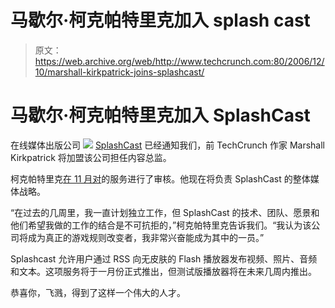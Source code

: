 # 马歇尔·柯克帕特里克加入 splash cast

> 原文：<https://web.archive.org/web/http://www.techcrunch.com:80/2006/12/10/marshall-kirkpatrick-joins-splashcast/>

# 马歇尔·柯克帕特里克加入 SplashCast

在线媒体出版公司 [![](img/c9177f72e58f25e3a6b7df64cd776d8c.png)](https://web.archive.org/web/20220119223604/http://www.splashcast.net/) [SplashCast](https://web.archive.org/web/20220119223604/http://www.splashcast.net/) 已经通知我们，前 TechCrunch 作家 Marshall Kirkpatrick 将加盟该公司担任内容总监。

柯克帕特里克[在 11 月对](https://web.archive.org/web/20220119223604/http://www.beta.techcrunch.com/2006/11/06/splashcast-aims-to-offer-a-frictionless-web-media-player/)的服务进行了审核。他现在将负责 SplashCast 的整体媒体战略。

“在过去的几周里，我一直计划独立工作，但 SplashCast 的技术、团队、愿景和他们希望我做的工作的结合是不可抗拒的，”柯克帕特里克告诉我们。“我认为该公司将成为真正的游戏规则改变者，我非常兴奋能成为其中的一员。”

Splashcast 允许用户通过 RSS 向无皮肤的 Flash 播放器发布视频、照片、音频和文本。这项服务将于一月份正式推出，但测试版播放器将在未来几周内推出。

恭喜你，飞溅，得到了这样一个伟大的人才。